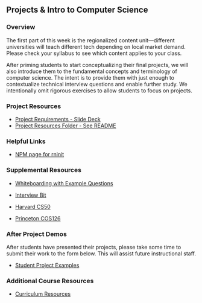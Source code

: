 ## Projects & Intro to Computer Science

### Overview

The first part of this week is the regionalized content unit—different universities will teach different tech depending on local market demand. Please check your syllabus to see which content applies to your class.

After priming students to start conceptualizing their final projects, we will also introduce them to the fundamental concepts and terminology of computer science. The intent is to provide them with just enough to contextualize technical interview questions and enable further study. We intentionally omit rigorous exercises to allow students to focus on projects.

### Project Resources

* [Project Requirements - Slide Deck](Project-Resources/Slide-Shows/)
* [Project Resources Folder - See README](Project-Resources/)

### Helpful Links

* [NPM page for rninit](https://www.npmjs.com/package/rninit)

### Supplemental Resources

* [Whiteboarding with Example Questions](https://coding-bootcamp-whiteboarding-algorithms.readthedocs-hosted.com/en/latest/)

* [Interview Bit](http://www.interviewbit.com)

* [Harvard CS50](https://www.edx.org/course/introduction-computer-science-harvardx-cs50x)

* [Princeton COS126](http://www.cs.princeton.edu/courses/archive/spring16/cos126/)


### After Project Demos

After students have presented their projects, please take some time to submit their work to the form below. This will assist future instructional staff.

* [Student Project Examples](https://goo.gl/forms/d82FCYMGeRcrxruQ2)

### Additional Course Resources

* [Curriculum Resources](https://github.com/coding-boot-camp/curriculum-resources)

